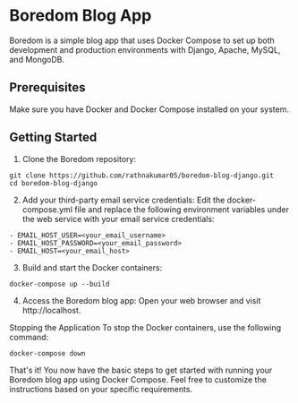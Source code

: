 # Boredom Blog App

Boredom is a simple blog app that uses Docker Compose to set up both development and production environments with Django, Apache, MySQL, and MongoDB.

## Prerequisites

Make sure you have Docker and Docker Compose installed on your system.

## Getting Started

1. Clone the Boredom repository:

```shell
git clone https://github.com/rathnakumar05/boredom-blog-django.git
cd boredom-blog-django
```

2. Add your third-party email service credentials:
Edit the docker-compose.yml file and replace the following environment variables under the web service with your email service credentials:

```shell
- EMAIL_HOST_USER=<your_email_username>
- EMAIL_HOST_PASSWORD=<your_email_password>
- EMAIL_HOST=<your_email_host>
```

3. Build and start the Docker containers:

```shell
docker-compose up --build
```

4. Access the Boredom blog app:
Open your web browser and visit http://localhost.

Stopping the Application
To stop the Docker containers, use the following command:

```shell
docker-compose down
```

That's it! You now have the basic steps to get started with running your Boredom blog app using Docker Compose. Feel free to customize the instructions based on your specific requirements.

